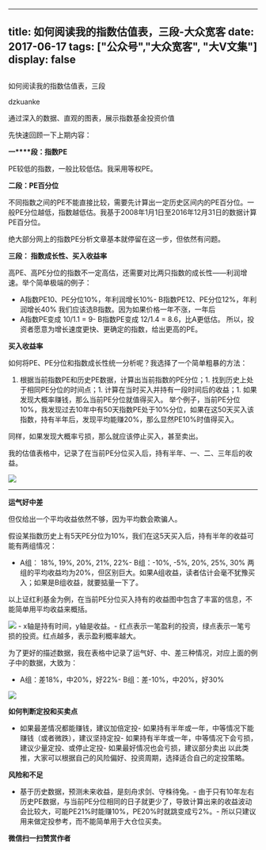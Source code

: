 
---
title:   如何阅读我的指数估值表，三段-大众宽客
date: 2017-06-17
tags: ["公众号","大众宽客", "大V文集"]
display: false
---


## 



如何阅读我的指数估值表，三段




dzkuanke




通过深入的数据、直观的图表，展示指数基金投资价值


先快速回顾一下上期内容：



**一****段：指数PE**

PE较低的指数，一般比较低估。我采用等权PE。

**二段：PE百分位**

不同指数之间的PE不能直接比较，需要先计算出一定历史区间内的PE百分位。一般PE分位越低，指数越低估。我基于2008年1月1日至2016年12月31日的数据计算PE百分位。



绝大部分网上的指数PE分析文章基本就停留在这一步，但依然有问题。



**三段： 指数成长性、买入收益率**

高PE、高PE分位的指数不一定高估，还需要对比两只指数的成长性——利润增速。举个简单极端的例子：
- A指数PE10、PE分位10%，年利润增长10%- B指数PE12、PE分位12%，年利润增长40%
我们应该选B指数。因为如果价格一年不涨，一年后
- A指数PE变成 10/1.1 = 9- B指数PE变成 12/1.4 = 8.6，比A更低估。
所以，投资者愿意为增长速度更快、更确定的指数，给出更高的PE。



**买入收益率**

如何将PE、PE分位和指数成长性统一分析呢？我选择了一个简单粗暴的方法：
1. 根据当前指数PE和历史PE数据，计算出当前指数的PE分位；1. 找到历史上处于相同PE分位的时间点；1. 计算在当时买入并持有一段时间后的收益；1. 如果发现大概率赚钱，那么当前PE分位就值得买入。
举个例子，当前PE分位10%，我发现过去10年中有50天指数PE处于10%分位，如果在这50天买入该指数，持有半年后，发现平均能赚20%，那么显然PE10%时值得买入。



同样，如果发现大概率亏损，那么就应该停止买入，甚至卖出。



我的估值表格中，记录了在当前PE分位买入后，持有半年、一、二、三年后的收益。

<img data-s="300,640" data-type="png" src="http://mmbiz.qpic.cn/mmbiz_png/PKw3FQPmhIglqiatz83Ekd2S6RBM6ibklKQ1HEVQs2Zq4mS2dqpE7AjkskgMsVnfMM9ALy9lKpwKZAklQzXibEPgw/0?wx_fmt=png" data-ratio="0.3176691729323308" data-w="1064"/>

****

**运气好中差**

但仅给出一个平均收益依然不够，因为平均数会欺骗人。



假设某指数历史上有5天PE分位为10%，我们在这5天买入后，持有半年的收益可能有两组情况：
- A组： 18%, 19%, 20%, 21%, 22%- B组：-10%, -5%, 20%, 25%, 30%
两组的平均收益均为20%，但区别巨大。如果A组收益，读者估计会毫不犹豫买入；如果是B组收益，就要掂量一下了。



以上证红利基金为例，在当前PE分位买入持有的收益图中包含了丰富的信息，不能简单用平均收益来概括。



<img data-s="300,640" data-type="png" src="http://mmbiz.qpic.cn/mmbiz_png/PKw3FQPmhIglqiatz83Ekd2S6RBM6ibklK4OSDrCpNtElKFia3Pic9GSjjRcLcPw82msLc6jXXiak3RwRlEljQOn57A/0?wx_fmt=png" style="white-space: normal;" data-ratio="0.6410256410256411" data-w="1248"/>
- x轴是持有时间，y轴是收益。- 红点表示一笔盈利的投资，绿点表示一笔亏损的投资。红点越多，表示盈利概率越大。


为了更好的描述数据，我在表格中记录了运气好、中、差三种情况，对应上面的例子中的数据，大致为：
- A组：差18%，中20%，好22%- B组：差-10%，中20%，好30%


<img data-s="300,640" data-type="png" src="http://mmbiz.qpic.cn/mmbiz_png/PKw3FQPmhIglqiatz83Ekd2S6RBM6ibklKM15ePuzia4PAkDYA4Kf6weM1IIAyLuYWZrxlNLMv4fNIPBZicA7KAXDg/0?wx_fmt=png" data-ratio="0.31666666666666665" data-w="1080"/>



**如何判断定投和买卖点**
- 如果最差情况都能赚钱，建议加倍定投- 如果持有半年或一年，中等情况下能赚钱（或者微跌），建议坚持定投- 如果持有半年或一年，中等情况下会亏损，建议少量定投、或停止定投- 如果最好情况也会亏损，建议部分卖出
以此类推，大家可以根据自己的风险偏好、投资周期，选择适合自己的定投策略。



**风险和不足**
- 基于历史数据，预测未来收益，是刻舟求剑、守株待兔。- 由于只有10年左右历史PE数据，与当前PE分位相同的日子就更少了，导致计算出来的收益波动会比较大，可能PE21%时能赚10%，PE20%时就跳变成亏2%。- 所以只建议用来做定投参考，而不能简单用于大仓位买卖。

**微信扫一扫赞赏作者**















